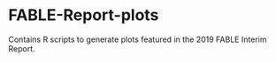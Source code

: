 # FABLE-Report-plots
Contains R scripts to generate plots featured in the 2019 FABLE Interim Report.
